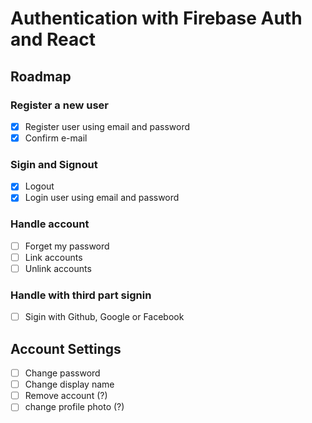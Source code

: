 # Authentication with Firebase Auth and React

## Roadmap

### Register a new user

- [x] Register user using email and password
- [x] Confirm e-mail

### Sigin and Signout

- [x] Logout
- [x] Login user using email and password

### Handle account

- [ ] Forget my password
- [ ] Link accounts
- [ ] Unlink accounts

### Handle with third part signin

- [ ] Sigin with Github, Google or Facebook

## Account Settings

- [ ] Change password
- [ ] Change display name
- [ ] Remove account (?)
- [ ] change profile photo (?)

